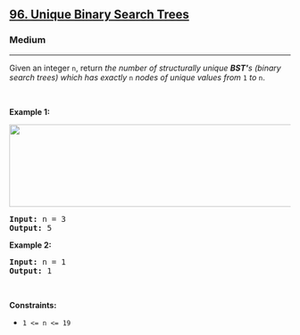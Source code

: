<h2><a href="https://leetcode.com/problems/unique-binary-search-trees/">96. Unique Binary Search Trees</a></h2><h3>Medium</h3><hr><div><p>Given an integer <code>n</code>, return <em>the number of structurally unique <strong>BST'</strong>s (binary search trees) which has exactly </em><code>n</code><em> nodes of unique values from</em> <code>1</code> <em>to</em> <code>n</code>.</p>

<p>&nbsp;</p>
<p><strong class="example">Example 1:</strong></p>
<img alt="" src="https://assets.leetcode.com/uploads/2021/01/18/uniquebstn3.jpg" style="width: 600px; height: 148px;">
<pre style="position: relative;"><strong>Input:</strong> n = 3
<strong>Output:</strong> 5
<div class="open_grepper_editor" title="Edit &amp; Save To Grepper"></div></pre>

<p><strong class="example">Example 2:</strong></p>

<pre style="position: relative;"><strong>Input:</strong> n = 1
<strong>Output:</strong> 1
<div class="open_grepper_editor" title="Edit &amp; Save To Grepper"></div></pre>

<p>&nbsp;</p>
<p><strong>Constraints:</strong></p>

<ul>
	<li><code>1 &lt;= n &lt;= 19</code></li>
</ul>
</div>